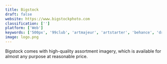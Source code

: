 ```yaml
---
title: Bigstock
draft: false 
website: https://www.bigstockphoto.com
classification: ['']
platform: ['Web']
keywords: ['500px', '99club', 'artmajeur', 'artstarter', 'behance', 'drool', 'fotolia', 'getty_images', 'partica', 'pexels', 'pixabay', 'pixelarity', 'shutterstock', 'stocksy', 'storyblocks', 'unsplash', 'visual.ly', 'wikiart', 'istockphoto', 'motosha']
image: logo.png
---
```

Bigstock comes with high-quality assortment imagery, which is available for almost any purpose at reasonable price.